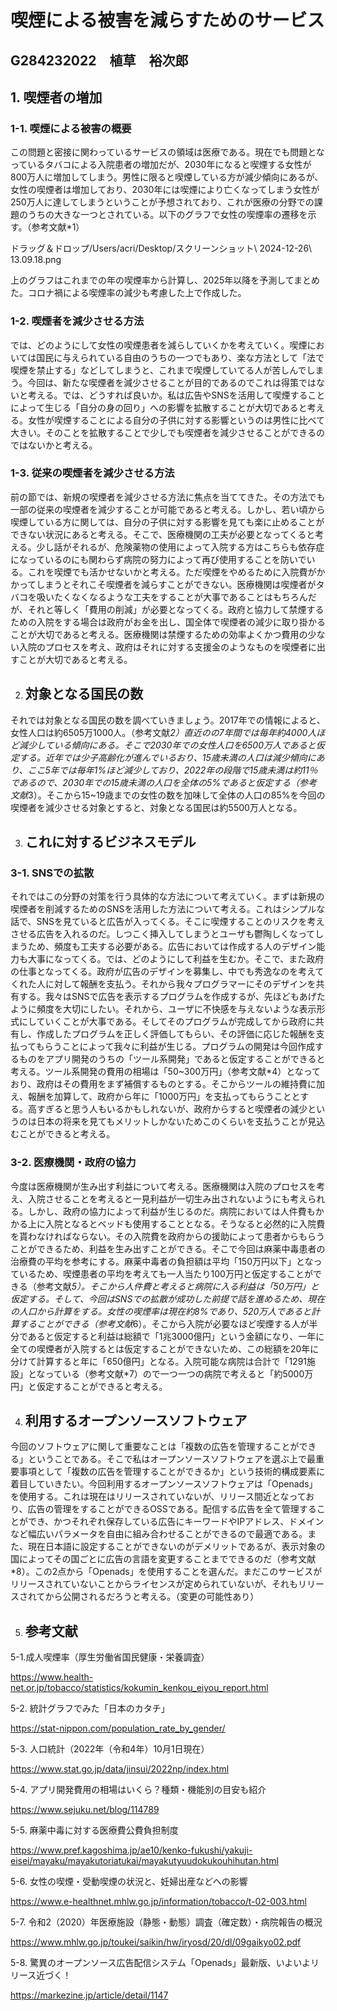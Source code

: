 # 喫煙による被害を減らすためのサービス

## G284232022　植草　裕次郎

## 1. 喫煙者の増加

### 1-1. 喫煙による被害の概要

 この問題と密接に関わっているサービスの領域は医療である。現在でも問題となっているタバコによる入院患者の増加だが、2030年になると喫煙する女性が800万人に増加してしまう。男性に限ると喫煙している方が減少傾向にあるが、女性の喫煙者は増加しており、2030年には喫煙により亡くなってしまう女性が250万人に達してしまうということが予想されており、これが医療の分野での課題のうちの大きな一つとされている。以下のグラフで女性の喫煙率の遷移を示す。（参考文献*1）

ドラッグ＆ドロップ/Users/acri/Desktop/スクリーンショット\ 2024-12-26\ 13.09.18.png  

上のグラフはこれまでの年の喫煙率から計算し、2025年以降を予測してまとめた。コロナ禍による喫煙率の減少も考慮した上で作成した。

### 1-2. 喫煙者を減少させる方法

 では、どのようにして女性の喫煙患者を減らしていくかを考えていく。喫煙においては国民に与えられている自由のうちの一つでもあり、楽な方法として「法で喫煙を禁止する」などしてしまうと、これまで喫煙していてる人が苦しんでしまう。今回は、新たな喫煙者を減少させることが目的であるのでこれは得策ではないと考える。では、どうすれば良いか。私は広告やSNSを活用して喫煙することによって生じる「自分の身の回り」への影響を拡散することが大切であると考える。女性が喫煙することによる自分の子供に対する影響というのは男性に比べて大きい。そのことを拡散することで少しでも喫煙者を減少させることができるのではないかと考える。

### 1-3. 従来の喫煙者を減少させる方法

 前の節では、新規の喫煙者を減少させる方法に焦点を当ててきた。その方法でも一部の従来の喫煙者を減少することが可能であると考える。しかし、若い頃から喫煙している方に関しては、自分の子供に対する影響を見ても楽に止めることができない状況にあると考える。そこで、医療機関の工夫が必要となってくると考える。少し話がそれるが、危険薬物の使用によって入院する方はこちらも依存症になっているのにも関わらず病院の努力によって再び使用することを防いでいる。これを喫煙でも活かせないかと考える。ただ喫煙をやめるために入院費がかかってしまうとそれこそ喫煙者を減らすことができない。医療機関は喫煙者がタバコを吸いたくなくなるような工夫をすることが大事であることはもちろんだが、それと等しく「費用の削減」が必要となってくる。政府と協力して禁煙するための入院をする場合は政府がお金を出し、国全体で喫煙者の減少に取り掛かることが大切であると考える。医療機関は禁煙するための効率よくかつ費用の少ない入院のプロセスを考え、政府はそれに対する支援金のようなものを喫煙者に出すことが大切であると考える。

2. ## 対象となる国民の数

 それでは対象となる国民の数を調べていきましょう。2017年での情報によると、女性人口は約6505万1000人。（参考文献*2）直近のの7年間では毎年約4000人ほど減少している傾向にある。そこで2030年での女性人口を6500万人であると仮定する。近年では少子高齢化が進んでいるおり、15歳未満の人口は減少傾向にあり、ここ5年では毎年1%ほど減少しており、2022年の段階で15歳未満は約11％であるので、2030年での15歳未満の人口を全体の5%であると仮定する（参考文献*3）。そこから15~19歳までの女性の数を加味して全体の人口の85%を今回の喫煙者を減少させる対象とすると、対象となる国民は約5500万人となる。

3. ## これに対するビジネスモデル

### 3-1. SNSでの拡散

 それではこの分野の対策を行う具体的な方法について考えていく。まずは新規の喫煙者を削減するためのSNSを活用した方法について考える。これはシンプルな話で、SNSを見ていると広告が入ってくる。そこに喫煙することのリスクを考えさせる広告を入れるのだ。しつこく挿入してしまうとユーザも鬱陶しくなってしまうため、頻度も工夫する必要がある。広告においては作成する人のデザイン能力も大事になってくる。では、どのようにして利益を生むか。そこで、また政府の仕事となってくる。政府が広告のデザインを募集し、中でも秀逸なのを考えてくれた人に対して報酬を支払う。それから我々プログラマーにそのデザインを共有する。我々はSNSで広告を表示するプログラムを作成するが、先ほどもあげたように頻度を大切にしたい。それから、ユーザに不快感を与えないような表示形式にしていくことが大事である。そしてそのプログラムが完成してから政府に共有し、作成したプログラムを正しく評価してもらい、その評価に応じた報酬を支払ってもらうことによって我々に利益が生じる。プログラムの開発は今回作成するものをアプリ開発のうちの「ツール系開発」であると仮定することができると考える。ツール系開発の費用の相場は「50~300万円」（参考文献*4）となっており、政府はその費用をまず補償するものとする。そこからツールの維持費に加え、報酬を加算して、政府から年に「1000万円」を支払ってもらうこととする。高すぎると思う人もいるかもしれないが、政府からすると喫煙者の減少というのは日本の将来を見てもメリットしかないためこのくらいを支払うことが見込むことができると考える。

### 3-2. 医療機関・政府の協力

 今度は医療機関が生み出す利益について考える。医療機関は入院のプロセスを考え、入院させることを考えると一見利益が一切生み出されないようにも考えられる。しかし、政府の協力によって利益が生じるのだ。病院においては人件費もかかる上に入院となるとベッドも使用することとなる。そうなると必然的に入院費を貰わなければならない。その入院費を政府からの援助によって患者からもらうことができるため、利益を生み出すことができる。そこで今回は麻薬中毒患者の治療費の平均を参考にする。麻薬中毒者の負担額は平均「150万円以下」となっているため、喫煙患者の平均を考えても一人当たり100万円と仮定することができる（参考文献*5）。そこから人件費と考えると病院に入る利益は「50万円」と仮定する。そして、今回はSNSでの拡散が成功した前提で話を進めるため、現在の人口から計算をする。女性の喫煙率は現在約8%であり、520万人であると計算することができる（参考文献*6）。そこから入院が必要なほど喫煙する人が半分であると仮定すると利益は総額で「1兆3000億円」という金額になり、一年に全ての喫煙者が入院するとは仮定することができないため、この総額を20年に分けて計算すると年に「650億円」となる。入院可能な病院は合計で「1291施設」となっている（参考文献*7）ので一つ一つの病院で考えると「約5000万円」と仮定することができると考える。

4. ## 利用するオープンソースソフトウェア

 今回のソフトウェアに関して重要なことは「複数の広告を管理することができる」ということである。そこで私はオープンソースソフトウェアを選ぶ上で最重要事項として「複数の広告を管理することができるか」という技術的構成要素に着目していきたい。今回利用するオープンソースソフトウェアは「Openads」を使用する。これは現在はリリースされていないが、リリース間近となっており、広告の管理をすることができるOSSである。配信する広告を全て管理することができ、かつそれぞれ保存している広告にキーワードやIPアドレス、ドメインなど幅広いパラメータを自由に組み合わせることができるので最適である。また、現在日本語に設定することができないのがデメリットであるが、表示対象の国によってその国ごとに広告の言語を変更することまでできるのだ（参考文献*8）。この2点から「Openads」を使用することを選んだ。まだこのサービスがリリースされていないことからライセンスが定められていないが、それもリリースされてから公開されるだろうと考える。（変更の可能性あり）

5. ## 参考文献

5-1.成人喫煙率（厚生労働省国民健康・栄養調査）

https://www.health-net.or.jp/tobacco/statistics/kokumin_kenkou_eiyou_report.html

5-2. 統計グラフでみた「日本のカタチ」

https://stat-nippon.com/population_rate_by_gender/

5-3. 人口統計（2022年（令和4年）10月1日現在）

https://www.stat.go.jp/data/jinsui/2022np/index.html

5-4. アプリ開発費用の相場はいくら？種類・機能別の目安も紹介

https://www.sejuku.net/blog/114789

5-5. 麻薬中毒に対する医療費公費負担制度

https://www.pref.kagoshima.jp/ae10/kenko-fukushi/yakuji-eisei/mayaku/mayakutoriatukai/mayakutyuudokukouhihutan.html

5-6. 女性の喫煙・受動喫煙の状況と、妊婦出産などへの影響

https://www.e-healthnet.mhlw.go.jp/information/tobacco/t-02-003.html

5-7. 令和2（2020）年医療施設（静態・動態）調査（確定数）・病院報告の概況

https://www.mhlw.go.jp/toukei/saikin/hw/iryosd/20/dl/09gaikyo02.pdf

5-8. 驚異のオープンソース広告配信システム「Openads」最新版、いよいよリリース近づく！

https://markezine.jp/article/detail/1147
